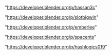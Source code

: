 "https://developer.blender.org/p/hassan3c"

"https://developer.blender.org/p/slotbigwin"

"https://developer.blender.org/p/emberlee"

"https://developer.blender.org/p/spacents"

"https://developer.blender.org/p/hashlogics019"

